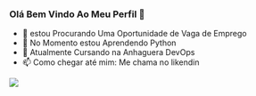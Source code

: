 ### Olá Bem Vindo Ao Meu Perfil 👋

- 🔭 estou Procurando Uma Oportunidade de Vaga de Emprego
- 🌱 No Momento estou Aprendendo Python
- 🎒 Atualmente Cursando na Anhaguera DevOps
- 📫 Como chegar até mim: Me chama no likendin

<div>
  <a href="https://www.linkedin.com/in/eduardo-silvafox" target="_blank"><img src="https://img.shields.io/badge/-LinkedIn-%230077B5?style=for-the-badge&logo=linkedin&logoColor=white" target="_blank"></a> 
  
  </div>
